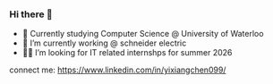 ### Hi there 👋
- 🏫 Currently studying Computer Science @ University of Waterloo
- 📖 I’m currently working @ schneider electric
- 👨‍💻 I’m looking for IT related internshps for summer 2026

connect me: https://www.linkedin.com/in/yixiangchen099/
<!--
**sakuralaa/sakuralaa** is a ✨ _special_ ✨ repository because its `README.md` (this file) appears on your GitHub profile.

Here are some ideas to get you started:

- 🔭 I’m currently working on ...
- 🌱 I’m currently learning ...
- 👯 I’m looking to collaborate on ...
- 🤔 I’m looking for help with ...
- 💬 Ask me about ...
- 📫 How to reach me: ...
- 😄 Pronouns: ...
- ⚡ Fun fact: ...
-->
